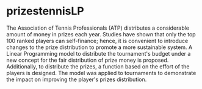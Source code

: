 # prizestennisLP

 The Association of Tennis Professionals (ATP) distributes a considerable amount of money in prizes each year.  Studies have shown that only the top 100 ranked players can self-finance; hence, it is convenient to introduce changes to the prize distribution to promote a more sustainable system. A Linear Programming model to distribute the tournament's budget under a new concept for the fair distribution of prize money is proposed.  Additionally, to distribute the prizes, a function based on the effort of the players is designed. The model was applied to tournaments to demonstrate the impact on improving the player's prizes distribution.
